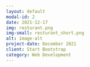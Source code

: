```yaml
---
layout: default
modal-id: 2
date: 2021-12-17
img: resturant.png
img-small: resturant_short.png
alt: image-alt
project-date: December 2021
client: Start Bootstrap
category: Web Development
---
```

